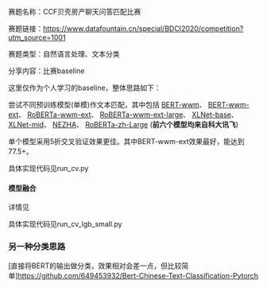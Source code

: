 赛题名称：CCF贝壳房产聊天问答匹配比赛

赛题链接：https://www.datafountain.cn/special/BDCI2020/competition?utm_source=1001

赛题类型：自然语言处理、文本分类

分享内容：比赛baseline

这里仅作为个人学习的baseline，整体思路如下：

尝试不同预训练模型(单模)作文本匹配，其中包括
[BERT-wwm](https://github.com/ymcui/Chinese-BERT-wwm)、
[BERT-wwm-ext](https://github.com/ymcui/Chinese-BERT-wwm)、
[RoBERTa-wwm-ext](https://github.com/ymcui/Chinese-BERT-wwm)、
[RoBERTa-wwm-ext-large](https://github.com/ymcui/Chinese-BERT-wwm)、
[XLNet-base](https://github.com/ymcui/Chinese-XLNet)、
[XLNet-mid](https://github.com/ymcui/Chinese-XLNet)、
[NEZHA](https://github.com/lonePatient/NeZha_Chinese_PyTorch)、
[RoBERTa-zh-Large](https://github.com/brightmart/roberta_zh)
(**前六个模型均来自科大讯飞**)

单个模型采用5折交叉验证效果更佳。其中BERT-wwm-ext效果最好，能达到77.5+。

具体实现代码见run_cv.py

#### 模型融合

详情见

[CCF贝壳房产聊天问答匹配高分思路]: https://mp.weixin.qq.com/s?__biz=MzIwNDA5NDYzNA==&amp;mid=2247487962&amp;idx=1&amp;sn=91269fcde0d47f8f3899bf77fe34e415&amp;chksm=96c43c1fa1b3b509593b2baed411e57f47d5990b316f6c56a6f7e10802a470b0b3cd55239a78&amp;scene=132#wechat_redirect

具体实现代码见run_cv_lgb_small.py

### 另一种分类思路
[直接将BERT的输出做分类，效果相对会差一点，但比较简单]https://github.com/649453932/Bert-Chinese-Text-Classification-Pytorch
